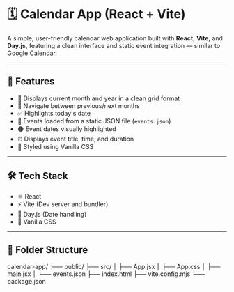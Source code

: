 # 🗓️ Calendar App (React + Vite)

A simple, user-friendly calendar web application built with **React**, **Vite**, and **Day.js**, featuring a clean interface and static event integration — similar to Google Calendar.

---

## 🚀 Features

- 📆 Displays current month and year in a clean grid format
- 🔄 Navigate between previous/next months
- ✅ Highlights today's date
- 📝 Events loaded from a static JSON file (`events.json`)
- 🟠 Event dates visually highlighted
- ⏰ Displays event title, time, and duration
- 🎨 Styled using Vanilla CSS

---

## 🛠 Tech Stack

- ⚛️ React
- ⚡ Vite (Dev server and bundler)
- 📅 Day.js (Date handling)
- 💅 Vanilla CSS

---

## 📁 Folder Structure
calendar-app/
├── public/
├── src/
│ ├── App.jsx
│ ├── App.css
│ ├── main.jsx
│ └── events.json
├── index.html
├── vite.config.mjs
└── package.json

